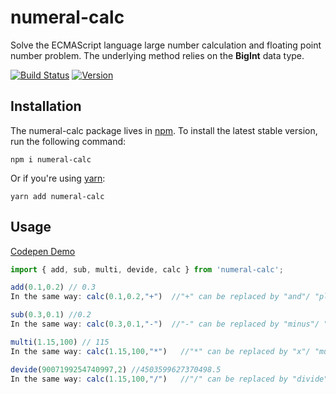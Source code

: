# numeral-calc

Solve the ECMAScript language large number calculation and floating point number problem.
The underlying method relies on the **BigInt** data type.

[![Build Status](https://travis-ci.com/NickLJudy/num-calc.svg?branch=main)](https://travis-ci.com/NickLJudy/numeral-calc)
[![Version](https://img.shields.io/npm/v/numeral-calc.svg?maxAge=300&label=version&colorB=007ec6&maxAge=300)](./package.json)

## Installation

The numeral-calc package lives in [npm](https://www.npmjs.com/get-npm). To install the latest stable version, run the following command:

```shell
npm i numeral-calc
```

Or if you're using [yarn](https://classic.yarnpkg.com/en/docs/install/):

```shell
yarn add numeral-calc
```
## Usage

[Codepen Demo](https://codepen.io/nickljudy/pen/XWRyQbq)


```js
import { add, sub, multi, devide, calc } from 'numeral-calc';

add(0.1,0.2) // 0.3
In the same way: calc(0.1,0.2,"+")  //"+" can be replaced by "and"/ "plus"/ "add"

sub(0.3,0.1) //0.2
In the same way: calc(0.3,0.1,"-")  //"-" can be replaced by "minus"/ "sub"/ "subtract"

multi(1.15,100) // 115
In the same way: calc(1.15,100,"*")   //"*" can be replaced by "x"/ "multi"/ "multiply"

devide(9007199254740997,2) //4503599627370498.5
In the same way: calc(1.15,100,"/")   //"/" can be replaced by "divide"

```